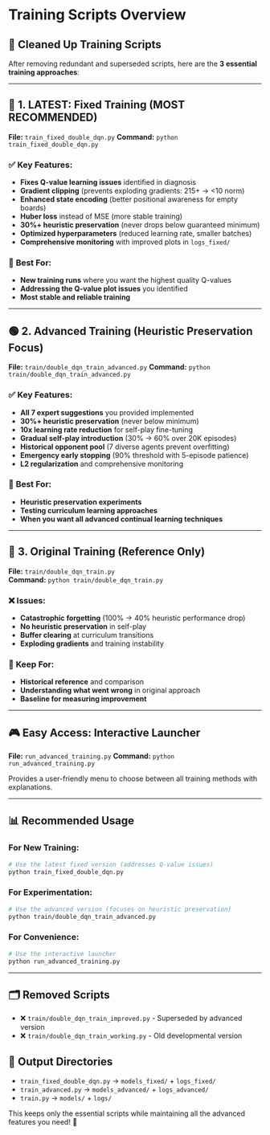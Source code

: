 # Training Scripts Overview

## 🧹 **Cleaned Up Training Scripts**

After removing redundant and superseded scripts, here are the **3 essential training approaches**:

---

## 🚀 **1. LATEST: Fixed Training (MOST RECOMMENDED)**
**File:** `train_fixed_double_dqn.py`
**Command:** `python train_fixed_double_dqn.py`

### ✅ **Key Features:**
- **Fixes Q-value learning issues** identified in diagnosis
- **Gradient clipping** (prevents exploding gradients: 215+ → <10 norm)  
- **Enhanced state encoding** (better positional awareness for empty boards)
- **Huber loss** instead of MSE (more stable training)
- **30%+ heuristic preservation** (never drops below guaranteed minimum)
- **Optimized hyperparameters** (reduced learning rate, smaller batches)
- **Comprehensive monitoring** with improved plots in `logs_fixed/`

### 🎯 **Best For:**
- **New training runs** where you want the highest quality Q-values
- **Addressing the Q-value plot issues** you identified
- **Most stable and reliable training**

---

## 🟢 **2. Advanced Training (Heuristic Preservation Focus)**  
**File:** `train/double_dqn_train_advanced.py`
**Command:** `python train/double_dqn_train_advanced.py`

### ✅ **Key Features:**
- **All 7 expert suggestions** you provided implemented
- **30%+ heuristic preservation** (never below minimum)
- **10x learning rate reduction** for self-play fine-tuning
- **Gradual self-play introduction** (30% → 60% over 20K episodes)
- **Historical opponent pool** (7 diverse agents prevent overfitting)
- **Emergency early stopping** (90% threshold with 5-episode patience)
- **L2 regularization** and comprehensive monitoring

### 🎯 **Best For:**
- **Heuristic preservation experiments**
- **Testing curriculum learning approaches**
- **When you want all advanced continual learning techniques**

---

## 🔴 **3. Original Training (Reference Only)**
**File:** `train/double_dqn_train.py`  
**Command:** `python train/double_dqn_train.py`

### ❌ **Issues:**
- **Catastrophic forgetting** (100% → 40% heuristic performance drop)
- **No heuristic preservation** in self-play
- **Buffer clearing** at curriculum transitions
- **Exploding gradients** and training instability

### 🎯 **Keep For:**
- **Historical reference** and comparison
- **Understanding what went wrong** in original approach
- **Baseline for measuring improvement**

---

## 🎮 **Easy Access: Interactive Launcher**
**File:** `run_advanced_training.py`
**Command:** `python run_advanced_training.py`

Provides a user-friendly menu to choose between all training methods with explanations.

---

## 📊 **Recommended Usage**

### **For New Training:**
```bash
# Use the latest fixed version (addresses Q-value issues)
python train_fixed_double_dqn.py
```

### **For Experimentation:**
```bash
# Use the advanced version (focuses on heuristic preservation)
python train/double_dqn_train_advanced.py
```

### **For Convenience:**
```bash
# Use the interactive launcher
python run_advanced_training.py
```

---

## 🗂️ **Removed Scripts**
- ❌ `train/double_dqn_train_improved.py` - Superseded by advanced version
- ❌ `train/double_dqn_train_working.py` - Old developmental version

## 📁 **Output Directories**
- `train_fixed_double_dqn.py` → `models_fixed/` + `logs_fixed/`
- `train_advanced.py` → `models_advanced/` + `logs_advanced/`  
- `train.py` → `models/` + `logs/`

This keeps only the essential scripts while maintaining all the advanced features you need! 🚀